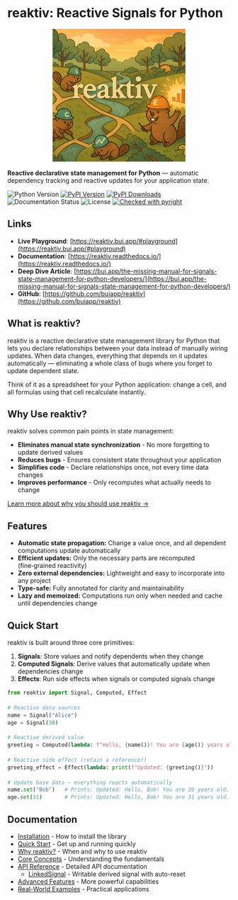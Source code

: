 # reaktiv: Reactive Signals for Python

<div align="center">
  <img src="assets/logo_3.png" alt="reaktiv logo" width="300">
</div>

**Reactive declarative state management for Python** — automatic dependency tracking and reactive updates for your application state.

![Python Version](https://img.shields.io/badge/python-3.9%2B-blue)
[![PyPI Version](https://img.shields.io/pypi/v/reaktiv.svg)](https://pypi.org/project/reaktiv/)
[![PyPI Downloads](https://static.pepy.tech/badge/reaktiv/month)](https://pepy.tech/projects/reaktiv)
![Documentation Status](https://readthedocs.org/projects/reaktiv/badge/)
![License](https://img.shields.io/badge/license-MIT-green)
[![Checked with pyright](https://microsoft.github.io/pyright/img/pyright_badge.svg)](https://microsoft.github.io/pyright/)

## Links

- **Live Playground**: [https://reaktiv.bui.app/#playground](https://reaktiv.bui.app/#playground)
- **Documentation**: [https://reaktiv.readthedocs.io/](https://reaktiv.readthedocs.io/)
- **Deep Dive Article**: [https://bui.app/the-missing-manual-for-signals-state-management-for-python-developers/](https://bui.app/the-missing-manual-for-signals-state-management-for-python-developers/)
- **GitHub**: [https://github.com/buiapp/reaktiv](https://github.com/buiapp/reaktiv)

## What is reaktiv?

reaktiv is a reactive declarative state management library for Python that lets you declare relationships between your data instead of manually wiring updates. When data changes, everything that depends on it updates automatically — eliminating a whole class of bugs where you forget to update dependent state.

Think of it as a spreadsheet for your Python application: change a cell, and all formulas using that cell recalculate instantly.

## Why Use reaktiv?

reaktiv solves common pain points in state management:

- **Eliminates manual state synchronization** - No more forgetting to update derived values
- **Reduces bugs** - Ensures consistent state throughout your application
- **Simplifies code** - Declare relationships once, not every time data changes
- **Improves performance** - Only recomputes what actually needs to change

[Learn more about why you should use reaktiv →](why-reaktiv.md)

## Features

* **Automatic state propagation:** Change a value once, and all dependent computations update automatically
* **Efficient updates:** Only the necessary parts are recomputed (fine‑grained reactivity)
* **Zero external dependencies:** Lightweight and easy to incorporate into any project
* **Type-safe:** Fully annotated for clarity and maintainability
* **Lazy and memoized:** Computations run only when needed and cache until dependencies change

## Quick Start

reaktiv is built around three core primitives:

1. **Signals**: Store values and notify dependents when they change
2. **Computed Signals**: Derive values that automatically update when dependencies change
3. **Effects**: Run side effects when signals or computed signals change

```python
from reaktiv import Signal, Computed, Effect

# Reactive data sources
name = Signal("Alice")
age = Signal(30)

# Reactive derived value
greeting = Computed(lambda: f"Hello, {name()}! You are {age()} years old.")

# Reactive side effect (retain a reference!)
greeting_effect = Effect(lambda: print(f"Updated: {greeting()}"))

# Update base data — everything reacts automatically
name.set("Bob")   # Prints: Updated: Hello, Bob! You are 30 years old.
age.set(31)       # Prints: Updated: Hello, Bob! You are 31 years old.
```

## Documentation

* [Installation](installation.md) - How to install the library
* [Quick Start](quickstart.md) - Get up and running quickly
* [Why reaktiv?](why-reaktiv.md) - When and why to use reaktiv
* [Core Concepts](core-concepts.md) - Understanding the fundamentals
* [API Reference](api/signal.md) - Detailed API documentation
  - [LinkedSignal](api/linked-signal.md) - Writable derived signal with auto-reset
* [Advanced Features](advanced-features.md) - More powerful capabilities
* [Real-World Examples](examples/index.md) - Practical applications